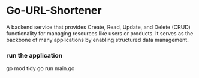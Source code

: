 # Go-URL-Shortener
A backend service that provides Create, Read, Update, and Delete (CRUD) functionality for managing resources like users or products. It serves as the backbone of many applications by enabling structured data management.

### run the application
go mod tidy
go run main.go
